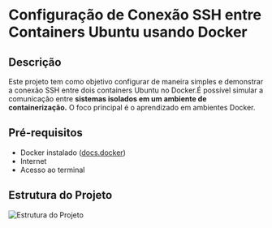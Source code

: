 # Configuração de Conexão SSH entre Containers Ubuntu usando Docker

## Descrição
Este projeto tem como objetivo configurar de maneira simples e demonstrar a conexão SSH entre dois containers Ubuntu no Docker.É possível simular a comunicação entre **sistemas isolados em um ambiente de containerização.** O foco principal é o aprendizado em ambientes Docker.
 
## Pré-requisitos
- Docker instalado ([docs.docker](https://docs.docker.com/get-docker/))
- Internet
- Acesso ao terminal

## Estrutura do Projeto
![Estrutura do Projeto](/assets/images/estrutura.png)
